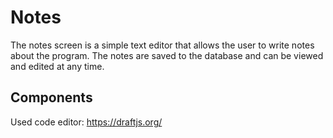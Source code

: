 # Notes

The notes screen is a simple text editor that allows the user to write notes about the program. The notes are saved to the database and can be viewed and edited at any time.

## Components

Used code editor: https://draftjs.org/
